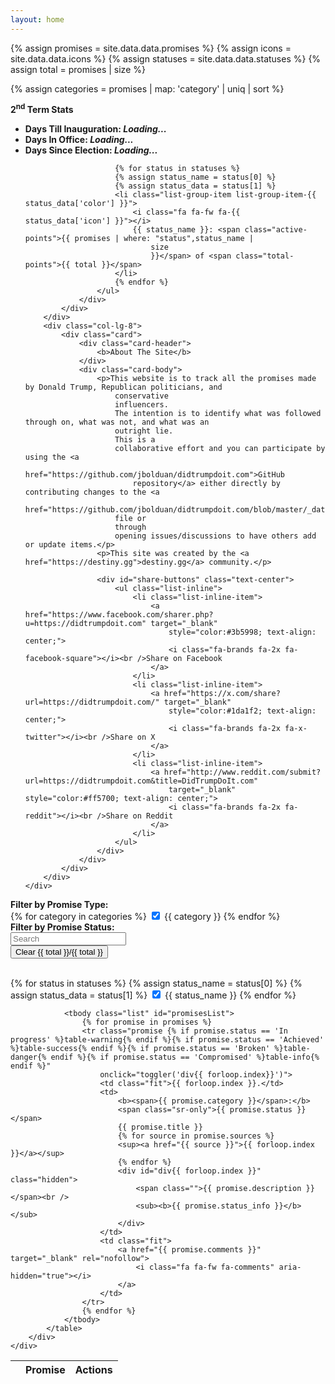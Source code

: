 ```yaml
---
layout: home
---
```

{% assign promises = site.data.data.promises %}
{% assign icons = site.data.data.icons %}
{% assign statuses = site.data.data.statuses %}
{% assign total = promises | size %}

{% assign categories = promises | map: 'category' | uniq | sort %}

<div class="container-fluid p-2">
    <div class="row">
        <div class="col-lg-4">
            <div class="card">
                <div class="card-header">
                    <b>2<sup>nd</sup> Term Stats</b>
                </div>
                <div class="card-header">
                    <ul class="list-group">
                        <li class="list-group-item">
                            <i class="fa fa-home fa-fw"></i>
                            <b id="inauguration-time">Days Till Inauguration: <span id="inaguration-days"><i
                                        class="loading">Loading...</i></span></b>
                        </li>
                        <li class="list-group-item">
                            <i class="fa fa-calendar fa-fw"></i>
                            <b>Days In Office: <span id="days-in-office"><i class='loading'>Loading...</i></span></b>
                        </li>
                        <li class="list-group-item">
                            <i class="fa fa-calendar fa-fw"></i>
                            <b>Days Since Election: <span id="days-since-election"><i
                                        class='loading'>Loading...</i></span></b>
                        </li>

                        {% for status in statuses %}
                        {% assign status_name = status[0] %}
                        {% assign status_data = status[1] %}
                        <li class="list-group-item list-group-item-{{ status_data['color'] }}">
                            <i class="fa fa-fw fa-{{ status_data['icon'] }}"></i>
                            {{ status_name }}: <span class="active-points">{{ promises | where: "status",status_name |
                                size
                                }}</span> of <span class="total-points">{{ total }}</span>
                        </li>
                        {% endfor %}
                    </ul>
                </div>
            </div>
        </div>
        <div class="col-lg-8">
            <div class="card">
                <div class="card-header">
                    <b>About The Site</b>
                </div>
                <div class="card-body">
                    <p>This website is to track all the promises made by Donald Trump, Republican politicians, and
                        conservative
                        influencers.
                        The intention is to identify what was followed through on, what was not, and what was an
                        outright lie.
                        This is a
                        collaborative effort and you can participate by using the <a
                            href="https://github.com/jbolduan/didtrumpdoit.com">GitHub
                            repository</a> either directly by contributing changes to the <a
                            href="https://github.com/jbolduan/didtrumpdoit.com/blob/master/_data/data.json">data.json</a>
                        file or
                        through
                        opening issues/discussions to have others add or update items.</p>
                    <p>This site was created by the <a href="https://destiny.gg">destiny.gg</a> community.</p>

                    <div id="share-buttons" class="text-center">
                        <ul class="list-inline">
                            <li class="list-inline-item">
                                <a href="https://www.facebook.com/sharer.php?u=https://didtrumpdoit.com" target="_blank"
                                    style="color:#3b5998; text-align: center;">
                                    <i class="fa-brands fa-2x fa-facebook-square"></i><br />Share on Facebook
                                </a>
                            </li>
                            <li class="list-inline-item">
                                <a href="https://x.com/share?url=https://didtrumpdoit.com/" target="_blank"
                                    style="color:#1da1f2; text-align: center;">
                                    <i class="fa-brands fa-2x fa-x-twitter"></i><br />Share on X
                                </a>
                            </li>
                            <li class="list-inline-item">
                                <a href="http://www.reddit.com/submit?url=https://didtrumpdoit.com&title=DidTrumpDoIt.com"
                                    target="_blank" style="color:#ff5700; text-align: center;">
                                    <i class="fa-brands fa-2x fa-reddit"></i><br />Share on Reddit
                                </a>
                            </li>
                        </ul>
                    </div>
                </div>
            </div>
        </div>
    </div>
</div>

<div class="container-fluid p-2">
    <div class="row">
        <div class="col-lg-6">
            <div class="card">
                <div class="card-header">
                    <b>Filter by Promise Type:</b>
                </div>
                <div class="card-body">
                    {% for category in categories %}
                    <input name="filterData" type="checkbox" class="btn-check" id="{{ category }}" autocomplete="off"
                        value="{{ category }}" checked>
                    <label class="btn btn-outline-primary mr-2 mb-2" for="{{ category }}">{{ category }}</label>
                    {% endfor %}
                </div>
                <!-- <input name="filterData" type="checkbox" class="btn-check" id="flexCheckChecked" autocomplete="off"
            value="Immigration" checked>
        <label class="btn btn-outline-primary" for="flexCheckChecked">Immigration</label> -->
            </div>
        </div>
        <div class="col-lg-6">
            <div class="card">
                <div class="card-header">
                    <b>Filter by Promise Status:</b>
                </div>
                <div class="card-body">
                    <form action="#" class="row">
                        <div class="col-sm-8">
                            <input id="search" type="text" class="form-control search mr-2 mb-2" placeholder="Search">
                        </div>
                        <div class="col-sm-4 mr-2 mb-2">
                            <button class="btn btn-primary" id="filterReset">
                                <i class="fa-solid fa-fw fa-arrows-rotate"></i>Clear
                                <i class="fa-solid fa-fw fa-filter"></i><span id="count">{{ total }}</span>/{{ total }}
                            </button>
                        </div>
                    </form>
                    <br />
                    {% for status in statuses %}
                    {% assign status_name = status[0] %}
                    {% assign status_data = status[1] %}
                    <input name="filterData" type="checkbox" class="btn-check" id="{{ status_name }}" autocomplete="off"
                        value="{{ status_name }}" checked>
                    <label class="btn btn-outline-{{ status_data['color'] }} mr-2 mb-2" for="{{ status_name }}"><i
                            class="fa fa-{{ status_data['icon'] }} fa-fw" aria-hidden="true"></i>
                        <span class="remove-on-mobile">{{ status_name }}</span></label>
                    {% endfor %}
                </div>
            </div>
        </div>
    </div>
</div>

<div class="container-fluid p-2">
    <div class="row">
        <div class="table-responsive">
            <table class="table table-hover table-bordered" id="dataTable">
                <thead>
                    <tr>
                        <th></th>
                        <th>Promise</th>
                        <th>Actions</th>
                    </tr>
                </thead>

                <tbody class="list" id="promisesList">
                    {% for promise in promises %}
                    <tr class="promise {% if promise.status == 'In progress' %}table-warning{% endif %}{% if promise.status == 'Achieved' %}table-success{% endif %}{% if promise.status == 'Broken' %}table-danger{% endif %}{% if promise.status == 'Compromised' %}table-info{% endif %}"
                        onclick="toggler('div{{ forloop.index}}')">
                        <td class="fit">{{ forloop.index }}.</td>
                        <td>
                            <b><span>{{ promise.category }}</span>:</b>
                            <span class="sr-only">{{ promise.status }}</span>
                            {{ promise.title }}
                            {% for source in promise.sources %}
                            <sup><a href="{{ source }}">{{ forloop.index }}</a></sup>
                            {% endfor %}
                            <div id="div{{ forloop.index }}" class="hidden">
                                <span class="">{{ promise.description }}</span><br />
                                <sub><b>{{ promise.status_info }}</b></sub>
                            </div>
                        </td>
                        <td class="fit">
                            <a href="{{ promise.comments }}" target="_blank" rel="nofollow">
                                <i class="fa fa-fw fa-comments" aria-hidden="true"></i>
                            </a>
                        </td>
                    </tr>
                    {% endfor %}
                </tbody>
            </table>
        </div>
    </div>
</div>
